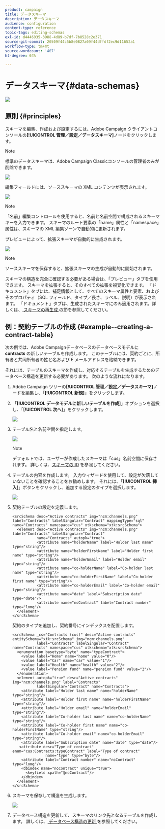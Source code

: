 ```yaml
---
product: campaign
title: データスキーマ
description: データスキーマ
audience: configuration
content-type: reference
topic-tags: editing-schemas
exl-id: d4446035-3988-4d89-b7df-7b8528c2e371
source-git-commit: 20509f44c5b8e0827a09f44dffdf2ec9d11652a1
workflow-type: tm+mt
source-wordcount: '407'
ht-degree: 64%

---
```


# データスキーマ{#data-schemas}

![](../../assets/v7-only.svg)

## 原則 {#principles}

スキーマを編集、作成および設定するには、Adobe Campaign クライアントコンソールの&#x200B;**[!UICONTROL 管理／設定／データスキーマ]**&#x200B;ノードをクリックします。

>[!NOTE]
>
>標準のデータスキーマは、Adobe Campaign Classicコンソールの管理者のみが削除できます。

![](assets/d_ncs_integration_schema_navtree.png)

編集フィールドには、ソーススキーマの XML コンテンツが表示されます。

![](assets/d_ncs_integration_schema_edition.png)

>[!NOTE]
>
>「名前」編集コントロールを使用すると、名前と名前空間で構成されるスキーマキーを入力できます。 スキーマのルート要素の「name」属性と「namespace」属性は、スキーマの XML 編集ゾーンで自動的に更新されます。

プレビューによって、拡張スキーマが自動的に生成されます。

![](assets/d_ncs_integration_schema_edition2.png)

>[!NOTE]
>
>ソーススキーマを保存すると、拡張スキーマの生成が自動的に開始されます。

スキーマの構造を完全に確認する必要がある場合は、「プレビュー」タブを使用できます。 スキーマを拡張すると、そのすべての拡張を視覚化できます。 「ドキュメント」タブには、補足情報として、すべてのスキーマ属性と要素、およびそのプロパティ（SQL フィールド、タイプ／長さ、ラベル、説明）が表示されます。 「ドキュメント」タブは、生成されたスキーマにのみ適用されます。詳しくは、[ スキーマの再生成 ](../../configuration/using/regenerating-schemas.md) の節を参照してください。

## 例：契約テーブルの作成 {#example--creating-a-contract-table}

次の例では、Adobe Campaignデータベースのデータベースモデルに **contracts** の新しいテーブルを作成します。 このテーブルには、契約ごとに、所有者と共同所有者の姓と名および E メールアドレスを格納できます。

それには、テーブルのスキーマを作成し、対応するテーブルを生成するためのデータベース構造を更新する必要があります。 次のような流れになります。

1. Adobe Campaign ツリーの&#x200B;**[!UICONTROL 管理／設定／データスキーマ]**&#x200B;ノードを編集し、「**[!UICONTROL 新規]**」をクリックします。
1. 「**[!UICONTROL データモデルに新しいテーブルを作成]**」オプションを選択し、「**[!UICONTROL 次へ]**」をクリックします。

   ![](assets/s_ncs_configuration_create_new_schema.png)

1. テーブル名と名前空間を指定します。

   ![](assets/s_ncs_configuration_create_new_param.png)

   >[!NOTE]
   >
   >デフォルトでは、ユーザーが作成したスキーマは「cus」名前空間に保存されます。 詳しくは、[スキーマの ID](../../configuration/using/about-schema-reference.md#identification-of-a-schema) を参照してください。

1. テーブルの内容を作成します。 入力ウィザードを使用して、設定が欠落していないことを確認することをお勧めします。 それには、「**[!UICONTROL 挿入]**」ボタンをクリックし、追加する設定のタイプを選択します。

   ![](assets/s_ncs_configuration_create_new_content.png)

1. 契約テーブルの設定を定義します。

   ```
   <srcSchema desc="Active contracts" img="ncm:channels.png" label="Contracts" labelSingular="Contract" mappingType="sql" name="Contracts" namespace="cus" xtkschema="xtk:srcSchema">
     <element desc="Active contracts" img="ncm:channels.png" label="Contracts" labelSingular="Contract"
              name="Contracts" autopk="true">
              <attribute name="holderName" label="Holder last name" type="string"/>
              <attribute name="holderFirstName" label="Holder first name" type="string"/>
              <attribute name="holderEmail" label="Holder email" type="string"/>
              <attribute name="co-holderName" label="Co-holder last name" type="string"/>           
              <attribute name="co-holderFirstName" label="Co-holder first name" type="string"/>           
              <attribute name="co-holderEmail" label="Co-holder email" type="string"/>    
              <attribute name="date" label="Subscription date" type="date"/>     
              <attribute name="noContract" label="Contract number" type="long"/>  
     </element>
   </srcSchema>
   ```

   契約のタイプを追加し、契約番号にインデックスを配置します。

   ```
   <srcSchema _cs="Contracts (cus)" desc="Active contracts" entitySchema="xtk:srcSchema" img="ncm:channels.png"
              label="Contracts" labelSingular="Contract" name="Contracts" namespace="cus" xtkschema="xtk:srcSchema">
     <enumeration basetype="byte" name="typeContract">
       <value label="Home" name="home" value="0"/>
       <value label="Car" name="car" value="1"/>
       <value label="Health" name="health" value="2"/>
       <value label="Pension fund" name="pension fund" value="2"/>
     </enumeration>
     <element autopk="true" desc="Active contracts" img="ncm:channels.png" label="Contracts"
              labelSingular="Contract" name="Contracts">
       <attribute label="Holder last name" name="holderName" type="string"/>
       <attribute label="Holder first name" name="holderFirstName" type="string"/>
       <attribute label="Holder email" name="holderEmail" type="string"/>
       <attribute label="Co-holder last name" name="co-holderName" type="string"/>
       <attribute label="Co-holder first name" name="co-holderFirstName" type="string"/>
       <attribute label="Co-holder email" name="co-holderEmail" type="string"/>
       <attribute label="Subscription date" name="date" type="date"/>
      <attribute desc="Type of contract" enum="cus:Contracts:typeContract" label="Type of contract"
                  name="type" type="byte"/>
       <attribute label="Contract number" name="noContract" type="long"/>
       <dbindex name="noContract" unique="true">
         <keyfield xpath="@noContract"/>
       </dbindex>
     </element>
   </srcSchema>
   ```

1. スキーマを保存して構造を生成します。

   ![](assets/s_ncs_configuration_structure.png)

1. データベース構造を更新して、スキーマのリンク先となるテーブルを作成します。 詳しくは、[ データベース構造の更新 ](../../configuration/using/updating-the-database-structure.md) を参照してください。
